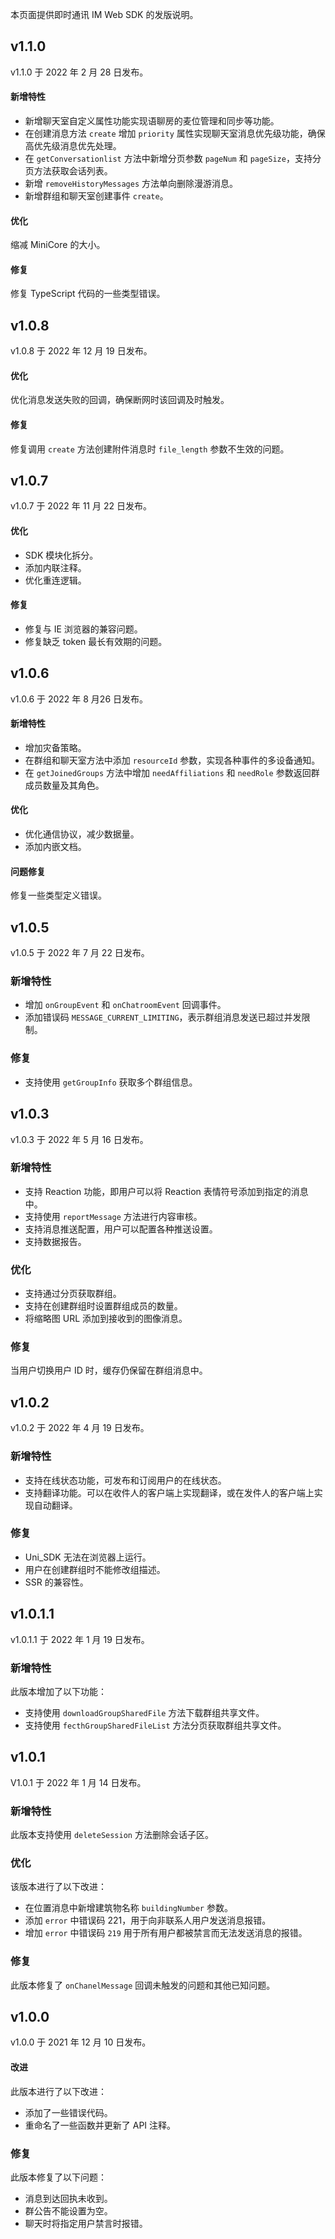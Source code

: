 本页面提供即时通讯 IM Web SDK 的发版说明。

## v1.1.0

v1.1.0 于 2022 年 2 月 28 日发布。

#### 新增特性

- 新增聊天室自定义属性功能实现语聊房的麦位管理和同步等功能。
- 在创建消息方法 `create` 增加 `priority` 属性实现聊天室消息优先级功能，确保高优先级消息优先处理。
- 在 `getConversationlist` 方法中新增分页参数 `pageNum` 和 `pageSize`，支持分页方法获取会话列表。
- 新增 `removeHistoryMessages` 方法单向删除漫游消息。
- 新增群组和聊天室创建事件 `create`。

#### 优化

缩减 MiniCore 的大小。

#### 修复

修复 TypeScript 代码的一些类型错误。

## v1.0.8

v1.0.8 于 2022 年 12 月 19 日发布。

#### 优化

优化消息发送失败的回调，确保断网时该回调及时触发。

#### 修复

修复调用 `create` 方法创建附件消息时 `file_length` 参数不生效的问题。

## v1.0.7

v1.0.7 于 2022 年 11 月 22 日发布。

#### 优化

- SDK 模块化拆分。
- 添加内联注释。
- 优化重连逻辑。

#### 修复

- 修复与 IE 浏览器的兼容问题。
- 修复缺乏 token 最长有效期的问题。

## v1.0.6

v1.0.6 于 2022 年 8 月26 日发布。

#### 新增特性

- 增加灾备策略。
- 在群组和聊天室方法中添加 `resourceId` 参数，实现各种事件的多设备通知。
- 在 `getJoinedGroups` 方法中增加 `needAffiliations` 和 `needRole` 参数返回群成员数量及其角色。
#### 优化

- 优化通信协议，减少数据量。
- 添加内嵌文档。

#### 问题修复

修复一些类型定义错误。

## v1.0.5

v1.0.5 于 2022 年 7 月 22 日发布。

### 新增特性

- 增加 `onGroupEvent` 和 `onChatroomEvent` 回调事件。
- 添加错误码 `MESSAGE_CURRENT_LIMITING`，表示群组消息发送已超过并发限制。

### 修复

- 支持使用 `getGroupInfo` 获取多个群组信息。

## v1.0.3

v1.0.3 于 2022 年 5 月 16 日发布。

### 新增特性

- 支持 Reaction 功能，即用户可以将 Reaction 表情符号添加到指定的消息中。
- 支持使用 `reportMessage` 方法进行内容审核。
- 支持消息推送配置，用户可以配置各种推送设置。
- 支持数据报告。

### 优化

- 支持通过分页获取群组。
- 支持在创建群组时设置群组成员的数量。
- 将缩略图 URL 添加到接收到的图像消息。

### 修复

当用户切换用户 ID 时，缓存仍保留在群组消息中。

## v1.0.2

v1.0.2 于 2022 年 4 月 19 日发布。

### 新增特性

- 支持在线状态功能，可发布和订阅用户的在线状态。
- 支持翻译功能。可以在收件人的客户端上实现翻译，或在发件人的客户端上实现自动翻译。

### 修复

- Uni_SDK 无法在浏览器上运行。
- 用户在创建群组时不能修改组描述。
- SSR 的兼容性。

## v1.0.1.1

v1.0.1.1 于 2022 年 1 月 19 日发布。

### 新增特性

此版本增加了以下功能：

- 支持使用 `downloadGroupSharedFile` 方法下载群组共享文件。
- 支持使用 `fecthGroupSharedFileList` 方法分页获取群组共享文件。

## v1.0.1

V1.0.1 于 2022 年 1 月 14 日发布。

### 新增特性

此版本支持使用 `deleteSession` 方法删除会话子区。

### 优化

该版本进行了以下改进：

- 在位置消息中新增建筑物名称 `buildingNumber` 参数。
- 添加 `error` 中错误码 221，用于向非联系人用户发送消息报错。
- 增加 `error` 中错误码 `219` 用于所有用户都被禁言而无法发送消息的报错。

### 修复

此版本修复了 `onChanelMessage` 回调未触发的问题和其他已知问题。

## v1.0.0

v1.0.0 于 2021 年 12 月 10 日发布。

#### 改进

此版本进行了以下改进：

- 添加了一些错误代码。
- 重命名了一些函数并更新了 API 注释。

### 修复

此版本修复了以下问题：

- 消息到达回执未收到。
- 群公告不能设置为空。
- 聊天时将指定用户禁言时报错。